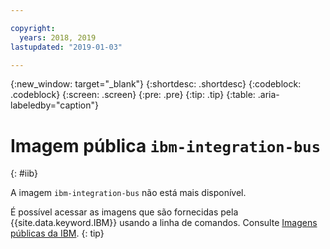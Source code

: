 ```yaml
---

copyright:
  years: 2018, 2019
lastupdated: "2019-01-03"

---
```


{:new_window: target="_blank"}
{:shortdesc: .shortdesc}
{:codeblock: .codeblock}
{:screen: .screen}
{:pre: .pre}
{:tip: .tip}
{:table: .aria-labeledby="caption"}

# Imagem pública `ibm-integration-bus`
{: #iib}

A imagem `ibm-integration-bus` não está mais disponível.

É possível acessar as imagens que são fornecidas pela {{site.data.keyword.IBM}} usando a linha de comandos. Consulte [Imagens públicas da IBM](/docs/services/Registry/registry_public_images.html#public_images).
{: tip}

